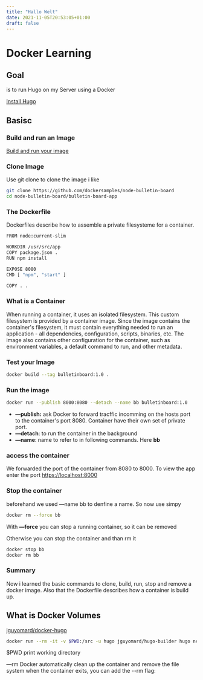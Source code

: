 ```yaml
---
title: "Hallo Welt"
date: 2021-11-05T20:53:05+01:00
draft: false 
---
```

# Docker Learning

## Goal

is to run Hugo on my Server using a Docker 

[Install Hugo](https://gohugo.io/getting-started/installing/)

## Basisc

### Build and run an Image

[Build and run your image](https://docs.docker.com/get-started/part2/)

### Clone Image

Use git clone to clone the image i like

```bash
git clone https://github.com/dockersamples/node-bulletin-board
cd node-bulletin-board/bulletin-board-app
```

### The Dockerfile

Dockerfiles describe how to assemble a private filesysteme for a container.

```bash
FROM node:current-slim

WORKDIR /usr/src/app
COPY package.json .
RUN npm install

EXPOSE 8080
CMD [ "npm", "start" ]

COPY . .
```

### What is  a Container

When running a container, it uses an isolated filesystem. This custom filesystem is provided by a container image. Since the image contains the container's filesystem, it must contain everything needed to run an application - all dependencies, configuration, scripts, binaries, etc. The image also contains other configuration for the container, such as environment variables, a default command to run, and other metadata.

### Test your Image

```bash
docker build --tag bulletinboard:1.0 .
```

### Run the image

```bash
docker run --publish 8000:8080 --detach --name bb bulletinboard:1.0
```

- **—publish:** ask Docker to forward tracffic incomming on the hosts port to the container's port 8080. Container have their own set of private port.
- **—detach**: to run the container in the background
- **—name**: name to refer to in following commands. Here **bb**

### access the container

We forwarded the port of the container from 8080 to 8000. To view the app enter the port [https://localhost:8000](http://localhost:8000/#)

### Stop the container

beforehand we used —name bb to denfine a name. So now use simpy 

```bash
docker rm --force bb
```

With **—force** you can stop a running container, so it can be removed

Otherwise you can stop the container and than rm it 

```bash
docker stop bb
docker rm bb
```

### Summary

Now i learned the basic commands to clone, build, run, stop and remove a docker image. Also that the Dockerfile describes how a container is build up.

## What is Docker Volumes

[jguyomard/docker-hugo](https://github.com/jguyomard/docker-hugo)

```bash
docker run --rm -it -v $PWD:/src -u hugo jguyomard/hugo-builder hugo new site mysite
```

$PWD print working directory 

—rm Docker automatically clean up the container and remove the file system when the container exits, you can add the --rm flag: